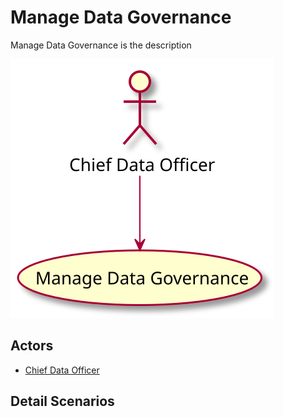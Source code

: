 # Manage Data Governance

Manage Data Governance is the description

![Activities Diagram](./activities.svg)

## Actors

* [Chief Data Officer](/actors/ChiefDataOfficer/index.md)


## Detail Scenarios

  


